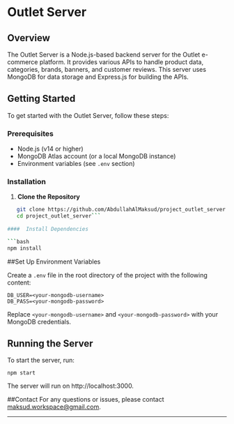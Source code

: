 # Outlet Server

## Overview

The Outlet Server is a Node.js-based backend server for the Outlet e-commerce platform. It provides various APIs to handle product data, categories, brands, banners, and customer reviews. This server uses MongoDB for data storage and Express.js for building the APIs.

## Getting Started

To get started with the Outlet Server, follow these steps:

### Prerequisites

- Node.js (v14 or higher)
- MongoDB Atlas account (or a local MongoDB instance)
- Environment variables (see `.env` section)

### Installation

1. **Clone the Repository**

```bash
   git clone https://github.com/AbdullahAlMaksud/project_outlet_server.git
   cd project_outlet_server```
   
####  Install Dependencies

```bash
npm install
```

##Set Up Environment Variables

Create a `.env` file in the root directory of the project with the following content:

```
DB_USER=<your-mongodb-username>
DB_PASS=<your-mongodb-password>
```
Replace `<your-mongodb-username>` and `<your-mongodb-password>` with your MongoDB credentials.

## Running the Server

To start the server, run:

```
npm start
```
The server will run on http://localhost:3000.

##Contact
For any questions or issues, please contact maksud.workspace@gmail.com.


------------